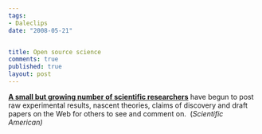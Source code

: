 ```yaml
--- 
tags:
- Daleclips
date: "2008-05-21"


title: Open source science
comments: true
published: true
layout: post
---
```


<strong><a href="http://www.sciam.com/article.cfm?id=science-2-point-0/">A small but growing number of scientific researchers</a></strong> have begun to post raw experimental results, nascent theories, claims of discovery and draft papers on the Web for others to see and comment on.  (<em>Scientific American)</em>

